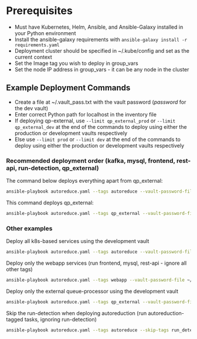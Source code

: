 # Prerequisites

- Must have Kubernetes, Helm, Ansible, and Ansible-Galaxy installed in your Python environment
- Install the ansible-galaxy requirements with ```ansible-galaxy install -r requirements.yaml```
- Deployment cluster should be specified in ~/.kube/config and set as the current context
- Set the Image tag you wish to deploy in group_vars
- Set the node IP address in group_vars - it can be any node in the cluster

## Example Deployment Commands

- Create a file at ~/.vault_pass.txt with the vault password (_password_ for the dev vault)
- Enter correct Python path for localhost in the inventory file
- If deploying qp-external, use ```--limit qp_external_prod``` or ```--limit qp_external_dev``` at the end of the commands to deploy using either the production or development vaults respectively
- Else use ```--limit prod``` or ```--limit dev``` at the end of the commands to deploy using either the production or development vaults respectively

### Recommended deployment order (kafka, mysql, frontend, rest-api, run-detection, qp_external)

The command below deploys everything apart from qp_external:

```bash
ansible-playbook autoreduce.yaml --tags autoreduce --vault-password-file ~/.vault_pass.txt --limit prod
```

This command deploys qp_external:

```bash
ansible-playbook autoreduce.yaml --tags qp_external --vault-password-file ~/.vault_pass.txt --limit qp_external_prod
```

### Other examples

Deploy all k8s-based services using the development vault

```bash
ansible-playbook autoreduce.yaml --tags autoreduce --vault-password-file ~/.vault_pass.txt --limit dev
```

Deploy only the webapp services (run frontend, mysql, rest-api - ignore all other tags)

```bash
ansible-playbook autoreduce.yaml --tags webapp --vault-password-file ~/.vault_pass.txt --limit prod
```

Deploy only the external queue-processor using the development vault

```bash
ansible-playbook autoreduce.yaml --tags qp_external --vault-password-file ~/.vault_pass.txt --limit qp_external_dev
```

Skip the run-detection when deploying autoreduction (run autoreduction-tagged tasks, ignoring run-detection)

```bash
ansible-playbook autoreduce.yaml --tags autoreduce --skip-tags run_detection --vault-password-file ~/.vault_pass.txt --limit prod
```
